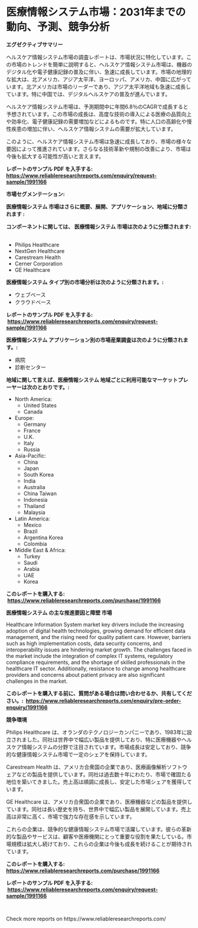 <p><h1>医療情報システム市場：2031年までの動向、予測、競争分析</h1></p><p><strong>エグゼクティブサマリー</strong></p>
<p><p>ヘルスケア情報システム市場の調査レポートは、市場状況に特化しています。この市場のトレンドを簡単に説明すると、ヘルスケア情報システム市場は、機器のデジタル化や電子健康記録の普及に伴い、急速に成長しています。市場の地理的な拡大は、北アメリカ、アジア太平洋、ヨーロッパ、アメリカ、中国に広がっています。北アメリカは市場のリーダーであり、アジア太平洋地域も急速に成長しています。特に中国では、デジタルヘルスケアの普及が進んでいます。</p><p>ヘルスケア情報システム市場は、予測期間中に年間6.8％のCAGRで成長すると予想されています。この市場の成長は、高度な技術の導入による医療の品質向上や効率化、電子健康記録の需要増加などによるものです。特に人口の高齢化や慢性疾患の増加に伴い、ヘルスケア情報システムの需要が拡大しています。</p><p>このように、ヘルスケア情報システム市場は急速に成長しており、市場の様々な要因によって推進されています。さらなる技術革新や規制の改善により、市場は今後も拡大する可能性が高いと言えます。</p></p>
<p><strong>レポートのサンプル PDF を入手する: <a href="https://www.reliableresearchreports.com/enquiry/request-sample/1991166">https://www.reliableresearchreports.com/enquiry/request-sample/1991166</a></strong></p>
<p><strong>市場セグメンテーション:</strong></p>
<p><strong> 医療情報システム 市場はさらに概要、展開、アプリケーション、地域に分類されます :</strong></p>
<p><strong>コンポーネントに関しては、 医療情報システム 市場は次のように分類されます: &nbsp;</strong></p>
<p><ul><li>Philips Healthcare</li><li>NextGen Healthcare</li><li>Carestream Health</li><li>Cerner Corporation</li><li>GE Healthcare</li></ul></p>
<p><strong> 医療情報システム タイプ別の市場分析は次のように分類されます。:</strong></p>
<p><ul><li>ウェブベース</li><li>クラウドベース</li></ul></p>
<p><strong>レポートのサンプル PDF を入手する: &nbsp;<a href="https://www.reliableresearchreports.com/enquiry/request-sample/1991166">https://www.reliableresearchreports.com/enquiry/request-sample/1991166</a></strong></p>
<p><strong> 医療情報システム アプリケーション別の市場産業調査は次のように分類されます。:</strong></p>
<p><ul><li>病院</li><li>診断センター</li></ul></p>
<p><strong>地域に関して言えば、医療情報システム 地域ごとに利用可能なマーケットプレーヤーは次のとおりです。:</strong></p>
<p><ul>
    <li>
        North America:
        <ul>
            <li>United States</li>
            <li>Canada</li>
        </ul>
    </li>
    <li>
        Europe:
        <ul>
            <li>Germany</li>
            <li>France</li>
            <li>U.K.</li>
            <li>Italy</li>
            <li>Russia</li>
        </ul>
    </li>
    <li>
        Asia-Pacific:
        <ul>
            <li>China</li>
            <li>Japan</li>
            <li>South Korea</li>
            <li>India</li>
            <li>Australia</li>
            <li>China Taiwan</li>
            <li>Indonesia</li>
            <li>Thailand</li>
            <li>Malaysia</li>
        </ul>
    </li>
    <li>
        Latin America:
        <ul>
            <li>Mexico</li>
            <li>Brazil</li>
            <li>Argentina Korea</li>
            <li>Colombia</li>
        </ul>
    </li>
    <li>
        Middle East & Africa:
        <ul>
            <li>Turkey</li>
            <li>Saudi</li>
            <li>Arabia</li>
            <li>UAE</li>
            <li>Korea</li>
        </ul>
    </li>
    </ul></p>
<p><strong>このレポートを購入する: &nbsp;<a href="https://www.reliableresearchreports.com/purchase/1991166">https://www.reliableresearchreports.com/purchase/1991166</a></strong></p>
<p><strong>医療情報システム の主な推進要因と障壁 市場</strong></p>
<p><p>Healthcare Information System market key drivers include the increasing adoption of digital health technologies, growing demand for efficient data management, and the rising need for quality patient care. However, barriers such as high implementation costs, data security concerns, and interoperability issues are hindering market growth. The challenges faced in the market include the integration of complex IT systems, regulatory compliance requirements, and the shortage of skilled professionals in the healthcare IT sector. Additionally, resistance to change among healthcare providers and concerns about patient privacy are also significant challenges in the market.</p></p>
<p><strong>このレポートを購入する前に、質問がある場合は問い合わせるか、共有してください。:&nbsp; <a href="https://www.reliableresearchreports.com/enquiry/pre-order-enquiry/1991166">https://www.reliableresearchreports.com/enquiry/pre-order-enquiry/1991166</a></strong></p>
<p><strong>競争環境</strong></p>
<p><p>Philips Healthcare は、オランダのテクノロジーカンパニーであり、1983年に設立されました。同社は世界中で幅広い製品を提供しており、特に医療機器やヘルスケア情報システムの分野で注目されています。市場成長は安定しており、競争的な健康情報システム市場で一定のシェアを保持しています。</p><p>Carestream Health は、アメリカ合衆国の企業であり、医療画像解析ソフトウェアなどの製品を提供しています。同社は過去数十年にわたり、市場で確固たる地位を築いてきました。売上高は順調に成長し、安定した市場シェアを獲得しています。</p><p>GE Healthcare は、アメリカ合衆国の企業であり、医療機器などの製品を提供しています。同社は長い歴史を持ち、世界中で幅広い製品を展開しています。売上高は非常に高く、市場で強力な存在感を示しています。</p><p>これらの企業は、競争的な健康情報システム市場で活躍しています。彼らの革新的な製品やサービスは、顧客や医療機関にとって重要な役割を果たしている。市場規模は拡大し続けており、これらの企業は今後も成長を続けることが期待されています。</p></p>
<p><strong>このレポートを購入する: &nbsp; <a href="https://www.reliableresearchreports.com/purchase/1991166">https://www.reliableresearchreports.com/purchase/1991166</a></strong></p>
<p><strong>レポートのサンプル PDF を入手する: &nbsp;<a href="https://www.reliableresearchreports.com/enquiry/request-sample/1991166">https://www.reliableresearchreports.com/enquiry/request-sample/1991166</a></strong><strong></strong></p>
<p>&nbsp;</p>
<p>Check more reports on https://www.reliableresearchreports.com/</p>